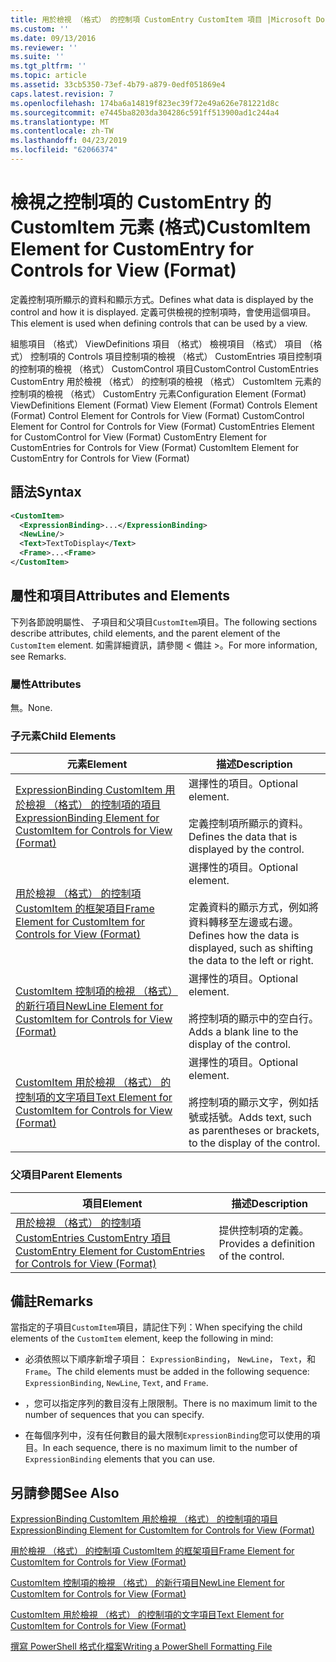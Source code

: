 ```yaml
---
title: 用於檢視 （格式） 的控制項 CustomEntry CustomItem 項目 |Microsoft Docs
ms.custom: ''
ms.date: 09/13/2016
ms.reviewer: ''
ms.suite: ''
ms.tgt_pltfrm: ''
ms.topic: article
ms.assetid: 33cb5350-73ef-4b79-a879-0edf051869e4
caps.latest.revision: 7
ms.openlocfilehash: 174ba6a14819f823ec39f72e49a626e781221d8c
ms.sourcegitcommit: e7445ba8203da304286c591ff513900ad1c244a4
ms.translationtype: MT
ms.contentlocale: zh-TW
ms.lasthandoff: 04/23/2019
ms.locfileid: "62066374"
---
```

# <a name="customitem-element-for-customentry-for-controls-for-view-format"></a><span data-ttu-id="ebf7e-102">檢視之控制項的 CustomEntry 的 CustomItem 元素 (格式)</span><span class="sxs-lookup"><span data-stu-id="ebf7e-102">CustomItem Element for CustomEntry for Controls for View (Format)</span></span>

<span data-ttu-id="ebf7e-103">定義控制項所顯示的資料和顯示方式。</span><span class="sxs-lookup"><span data-stu-id="ebf7e-103">Defines what data is displayed by the control and how it is displayed.</span></span> <span data-ttu-id="ebf7e-104">定義可供檢視的控制項時，會使用這個項目。</span><span class="sxs-lookup"><span data-stu-id="ebf7e-104">This element is used when defining controls that can be used by a view.</span></span>

<span data-ttu-id="ebf7e-105">組態項目 （格式） ViewDefinitions 項目 （格式） 檢視項目 （格式） 項目 （格式） 控制項的 Controls 項目控制項的檢視 （格式） CustomEntries 項目控制項的控制項的檢視 （格式） CustomControl 項目CustomControl CustomEntries CustomEntry 用於檢視 （格式） 的控制項的檢視 （格式） CustomItem 元素的控制項的檢視 （格式） CustomEntry 元素</span><span class="sxs-lookup"><span data-stu-id="ebf7e-105">Configuration Element (Format) ViewDefinitions Element (Format) View Element (Format) Controls Element (Format) Control Element for Controls for View (Format) CustomControl Element for Control for Controls for View (Format) CustomEntries Element for CustomControl for View (Format) CustomEntry Element for CustomEntries for Controls for View (Format) CustomItem Element for CustomEntry for Controls for View (Format)</span></span>

## <a name="syntax"></a><span data-ttu-id="ebf7e-106">語法</span><span class="sxs-lookup"><span data-stu-id="ebf7e-106">Syntax</span></span>

```xml
<CustomItem>
  <ExpressionBinding>...</ExpressionBinding>
  <NewLine/>
  <Text>TextToDisplay</Text>
  <Frame>...<Frame>
</CustomItem>
```

## <a name="attributes-and-elements"></a><span data-ttu-id="ebf7e-107">屬性和項目</span><span class="sxs-lookup"><span data-stu-id="ebf7e-107">Attributes and Elements</span></span>

<span data-ttu-id="ebf7e-108">下列各節說明屬性、 子項目和父項目`CustomItem`項目。</span><span class="sxs-lookup"><span data-stu-id="ebf7e-108">The following sections describe attributes, child elements, and the parent element of the `CustomItem` element.</span></span> <span data-ttu-id="ebf7e-109">如需詳細資訊，請參閱 < 備註 >。</span><span class="sxs-lookup"><span data-stu-id="ebf7e-109">For more information, see Remarks.</span></span>

### <a name="attributes"></a><span data-ttu-id="ebf7e-110">屬性</span><span class="sxs-lookup"><span data-stu-id="ebf7e-110">Attributes</span></span>

<span data-ttu-id="ebf7e-111">無。</span><span class="sxs-lookup"><span data-stu-id="ebf7e-111">None.</span></span>

### <a name="child-elements"></a><span data-ttu-id="ebf7e-112">子元素</span><span class="sxs-lookup"><span data-stu-id="ebf7e-112">Child Elements</span></span>

|<span data-ttu-id="ebf7e-113">元素</span><span class="sxs-lookup"><span data-stu-id="ebf7e-113">Element</span></span>|<span data-ttu-id="ebf7e-114">描述</span><span class="sxs-lookup"><span data-stu-id="ebf7e-114">Description</span></span>|
|-------------|-----------------|
|[<span data-ttu-id="ebf7e-115">ExpressionBinding CustomItem 用於檢視 （格式） 的控制項的項目</span><span class="sxs-lookup"><span data-stu-id="ebf7e-115">ExpressionBinding Element for CustomItem for Controls for View (Format)</span></span>](./expressionbinding-element-for-customitem-for-controls-for-view-format.md)|<span data-ttu-id="ebf7e-116">選擇性的項目。</span><span class="sxs-lookup"><span data-stu-id="ebf7e-116">Optional element.</span></span><br /><br /> <span data-ttu-id="ebf7e-117">定義控制項所顯示的資料。</span><span class="sxs-lookup"><span data-stu-id="ebf7e-117">Defines the data that is displayed by the control.</span></span>|
|[<span data-ttu-id="ebf7e-118">用於檢視 （格式） 的控制項 CustomItem 的框架項目</span><span class="sxs-lookup"><span data-stu-id="ebf7e-118">Frame Element for CustomItem for Controls for View (Format)</span></span>](./frame-element-for-customitem-for-controls-for-view-format.md)|<span data-ttu-id="ebf7e-119">選擇性的項目。</span><span class="sxs-lookup"><span data-stu-id="ebf7e-119">Optional element.</span></span><br /><br /> <span data-ttu-id="ebf7e-120">定義資料的顯示方式，例如將資料轉移至左邊或右邊。</span><span class="sxs-lookup"><span data-stu-id="ebf7e-120">Defines how the data is displayed, such as shifting the data to the left or right.</span></span>|
|[<span data-ttu-id="ebf7e-121">CustomItem 控制項的檢視 （格式） 的新行項目</span><span class="sxs-lookup"><span data-stu-id="ebf7e-121">NewLine Element for CustomItem for Controls for View (Format)</span></span>](./newline-element-for-customitem-for-controls-for-view-format.md)|<span data-ttu-id="ebf7e-122">選擇性的項目。</span><span class="sxs-lookup"><span data-stu-id="ebf7e-122">Optional element.</span></span><br /><br /> <span data-ttu-id="ebf7e-123">將控制項的顯示中的空白行。</span><span class="sxs-lookup"><span data-stu-id="ebf7e-123">Adds a blank line to the display of the control.</span></span>|
|[<span data-ttu-id="ebf7e-124">CustomItem 用於檢視 （格式） 的控制項的文字項目</span><span class="sxs-lookup"><span data-stu-id="ebf7e-124">Text Element for CustomItem for Controls for View (Format)</span></span>](./text-element-for-customitem-for-controls-for-view-format.md)|<span data-ttu-id="ebf7e-125">選擇性的項目。</span><span class="sxs-lookup"><span data-stu-id="ebf7e-125">Optional element.</span></span><br /><br /> <span data-ttu-id="ebf7e-126">將控制項的顯示文字，例如括號或括號。</span><span class="sxs-lookup"><span data-stu-id="ebf7e-126">Adds text, such as parentheses or brackets, to the display of the control.</span></span>|

### <a name="parent-elements"></a><span data-ttu-id="ebf7e-127">父項目</span><span class="sxs-lookup"><span data-stu-id="ebf7e-127">Parent Elements</span></span>

|<span data-ttu-id="ebf7e-128">項目</span><span class="sxs-lookup"><span data-stu-id="ebf7e-128">Element</span></span>|<span data-ttu-id="ebf7e-129">描述</span><span class="sxs-lookup"><span data-stu-id="ebf7e-129">Description</span></span>|
|-------------|-----------------|
|[<span data-ttu-id="ebf7e-130">用於檢視 （格式） 的控制項 CustomEntries CustomEntry 項目</span><span class="sxs-lookup"><span data-stu-id="ebf7e-130">CustomEntry Element for CustomEntries for Controls for View (Format)</span></span>](./customentry-element-for-customentries-for-controls-for-view-format.md)|<span data-ttu-id="ebf7e-131">提供控制項的定義。</span><span class="sxs-lookup"><span data-stu-id="ebf7e-131">Provides a definition of the control.</span></span>|

## <a name="remarks"></a><span data-ttu-id="ebf7e-132">備註</span><span class="sxs-lookup"><span data-stu-id="ebf7e-132">Remarks</span></span>

<span data-ttu-id="ebf7e-133">當指定的子項目`CustomItem`項目，請記住下列：</span><span class="sxs-lookup"><span data-stu-id="ebf7e-133">When specifying the child elements of the `CustomItem` element, keep the following in mind:</span></span>

- <span data-ttu-id="ebf7e-134">必須依照以下順序新增子項目： `ExpressionBinding`， `NewLine`， `Text`，和`Frame`。</span><span class="sxs-lookup"><span data-stu-id="ebf7e-134">The child elements must be added in the following sequence: `ExpressionBinding`, `NewLine`, `Text`, and `Frame`.</span></span>

- <span data-ttu-id="ebf7e-135">，您可以指定序列的數目沒有上限限制。</span><span class="sxs-lookup"><span data-stu-id="ebf7e-135">There is no maximum limit to the number of sequences that you can specify.</span></span>

- <span data-ttu-id="ebf7e-136">在每個序列中，沒有任何數目的最大限制`ExpressionBinding`您可以使用的項目。</span><span class="sxs-lookup"><span data-stu-id="ebf7e-136">In each sequence, there is no maximum limit to the number of `ExpressionBinding` elements that you can use.</span></span>

## <a name="see-also"></a><span data-ttu-id="ebf7e-137">另請參閱</span><span class="sxs-lookup"><span data-stu-id="ebf7e-137">See Also</span></span>

[<span data-ttu-id="ebf7e-138">ExpressionBinding CustomItem 用於檢視 （格式） 的控制項的項目</span><span class="sxs-lookup"><span data-stu-id="ebf7e-138">ExpressionBinding Element for CustomItem for Controls for View (Format)</span></span>](./expressionbinding-element-for-customitem-for-controls-for-view-format.md)

[<span data-ttu-id="ebf7e-139">用於檢視 （格式） 的控制項 CustomItem 的框架項目</span><span class="sxs-lookup"><span data-stu-id="ebf7e-139">Frame Element for CustomItem for Controls for View (Format)</span></span>](./frame-element-for-customitem-for-controls-for-view-format.md)

[<span data-ttu-id="ebf7e-140">CustomItem 控制項的檢視 （格式） 的新行項目</span><span class="sxs-lookup"><span data-stu-id="ebf7e-140">NewLine Element for CustomItem for Controls for View (Format)</span></span>](./newline-element-for-customitem-for-controls-for-view-format.md)

[<span data-ttu-id="ebf7e-141">CustomItem 用於檢視 （格式） 的控制項的文字項目</span><span class="sxs-lookup"><span data-stu-id="ebf7e-141">Text Element for CustomItem for Controls for View (Format)</span></span>](./text-element-for-customitem-for-controls-for-view-format.md)

[<span data-ttu-id="ebf7e-142">撰寫 PowerShell 格式化檔案</span><span class="sxs-lookup"><span data-stu-id="ebf7e-142">Writing a PowerShell Formatting File</span></span>](./writing-a-powershell-formatting-file.md)
